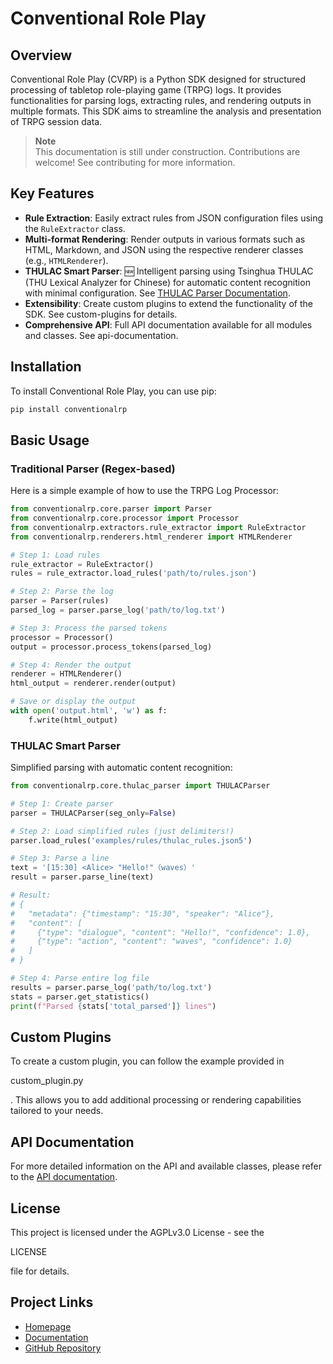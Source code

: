# Conventional Role Play

## Overview

Conventional Role Play (CVRP) is a Python SDK designed for structured processing of tabletop role-playing game (TRPG) logs. It provides functionalities for parsing logs, extracting rules, and rendering outputs in multiple formats. This SDK aims to streamline the analysis and presentation of TRPG session data.

> **Note**  
> This documentation is still under construction. Contributions are welcome! See contributing for more information.

## Key Features

* **Rule Extraction**: Easily extract rules from JSON configuration files using the `RuleExtractor` class.
* **Multi-format Rendering**: Render outputs in various formats such as HTML, Markdown, and JSON using the respective renderer classes (e.g., `HTMLRenderer`).
* **THULAC Smart Parser**: 🆕 Intelligent parsing using Tsinghua THULAC (THU Lexical Analyzer for Chinese) for automatic content recognition with minimal configuration. See [THULAC Parser Documentation](docs/THULAC_PARSER.md).
* **Extensibility**: Create custom plugins to extend the functionality of the SDK. See custom-plugins for details.
* **Comprehensive API**: Full API documentation available for all modules and classes. See api-documentation.

## Installation

To install Conventional Role Play, you can use pip:

```bash
pip install conventionalrp
```

## Basic Usage

### Traditional Parser (Regex-based)

Here is a simple example of how to use the TRPG Log Processor:

```python
from conventionalrp.core.parser import Parser
from conventionalrp.core.processor import Processor
from conventionalrp.extractors.rule_extractor import RuleExtractor
from conventionalrp.renderers.html_renderer import HTMLRenderer

# Step 1: Load rules
rule_extractor = RuleExtractor()
rules = rule_extractor.load_rules('path/to/rules.json')

# Step 2: Parse the log
parser = Parser(rules)
parsed_log = parser.parse_log('path/to/log.txt')

# Step 3: Process the parsed tokens
processor = Processor()
output = processor.process_tokens(parsed_log)

# Step 4: Render the output
renderer = HTMLRenderer()
html_output = renderer.render(output)

# Save or display the output
with open('output.html', 'w') as f:
    f.write(html_output)
```

### THULAC Smart Parser

Simplified parsing with automatic content recognition:

```python
from conventionalrp.core.thulac_parser import THULACParser

# Step 1: Create parser
parser = THULACParser(seg_only=False)

# Step 2: Load simplified rules (just delimiters!)
parser.load_rules('examples/rules/thulac_rules.json5')

# Step 3: Parse a line
text = '[15:30] <Alice> "Hello!"（waves）'
result = parser.parse_line(text)

# Result:
# {
#   "metadata": {"timestamp": "15:30", "speaker": "Alice"},
#   "content": [
#     {"type": "dialogue", "content": "Hello!", "confidence": 1.0},
#     {"type": "action", "content": "waves", "confidence": 1.0}
#   ]
# }

# Step 4: Parse entire log file
results = parser.parse_log('path/to/log.txt')
stats = parser.get_statistics()
print(f"Parsed {stats['total_parsed']} lines")
```

## Custom Plugins

To create a custom plugin, you can follow the example provided in 

custom_plugin.py

. This allows you to add additional processing or rendering capabilities tailored to your needs.

## API Documentation

For more detailed information on the API and available classes, please refer to the [API documentation](https://crp.hydroroll.team/api.html).

## License

This project is licensed under the AGPLv3.0 License - see the 

LICENSE

 file for details.

## Project Links

* [Homepage](https://hydroroll.team/)
* [Documentation](https://crp.hydroroll.team/)
* [GitHub Repository](https://github.com/HydroRoll-Team/conventional_role_play)